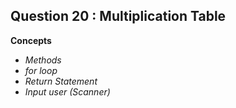 ## Question 20 : Multiplication Table

**Concepts**
* _Methods_
* _for loop_
* _Return Statement_
* _Input user (Scanner)_